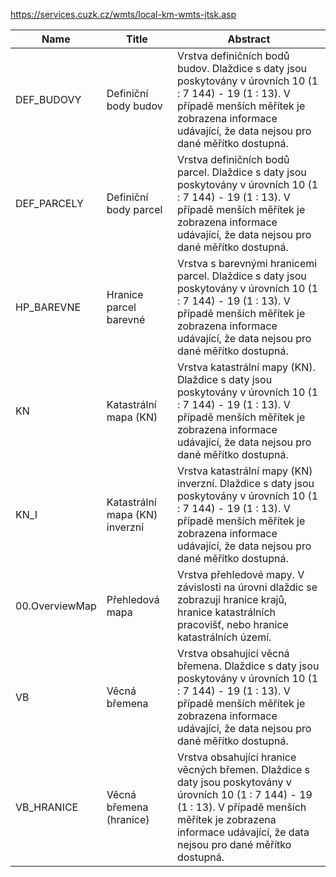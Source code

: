 https://services.cuzk.cz/wmts/local-km-wmts-jtsk.asp

|Name|Title|Abstract|
|--|--|--|
|DEF_BUDOVY|Definiční body budov|Vrstva definičních bodů budov. Dlaždice s daty jsou poskytovány v úrovních 10 (1 : 7 144) - 19 (1 : 13). V případě menších měřítek je zobrazena informace udávající, že data nejsou pro dané měřítko dostupná.|
|DEF_PARCELY|Definiční body parcel|Vrstva definičních bodů parcel. Dlaždice s daty jsou poskytovány v úrovních 10 (1 : 7 144) - 19 (1 : 13). V případě menších měřítek je zobrazena informace udávající, že data nejsou pro dané měřítko dostupná.|
|HP_BAREVNE|Hranice parcel barevné|Vrstva s barevnými hranicemi parcel. Dlaždice s daty jsou poskytovány v úrovních 10 (1 : 7 144) - 19 (1 : 13). V případě menších měřítek je zobrazena informace udávající, že data nejsou pro dané měřítko dostupná.|
|KN|Katastrální mapa (KN)|Vrstva katastrální mapy (KN). Dlaždice s daty jsou poskytovány v úrovních 10 (1 : 7 144) - 19 (1 : 13). V případě menších měřítek je zobrazena informace udávající, že data nejsou pro dané měřítko dostupná.|
|KN_I|Katastrální mapa (KN) inverzní|Vrstva katastrální mapy (KN) inverzní. Dlaždice s daty jsou poskytovány v úrovních 10 (1 : 7 144) - 19 (1 : 13). V případě menších měřítek je zobrazena informace udávající, že data nejsou pro dané měřítko dostupná.|
|00.OverviewMap|Přehledová mapa|Vrstva přehledové mapy. V závislosti na úrovni dlaždic se zobrazují hranice krajů, hranice katastrálních pracovišť, nebo hranice katastrálních území.|
|VB|Věcná břemena|Vrstva obsahující věcná břemena. Dlaždice s daty jsou poskytovány v úrovních 10 (1 : 7 144) - 19 (1 : 13). V případě menších měřítek je zobrazena informace udávající, že data nejsou pro dané měřítko dostupná.|
|VB_HRANICE|Věcná břemena (hranice)|Vrstva obsahující hranice věcných břemen. Dlaždice s daty jsou poskytovány v úrovních 10 (1 : 7 144) - 19 (1 : 13). V případě menších měřítek je zobrazena informace udávající, že data nejsou pro dané měřítko dostupná.|

